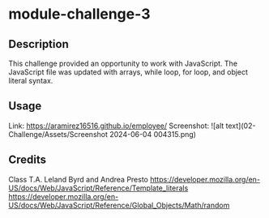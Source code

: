 # module-challenge-3

## Description
This challenge provided an opportunity to work with JavaScript. The JavaScript file was updated with arrays, while loop, for loop, and object literal syntax. 

## Usage
Link: https://aramirez16516.github.io/employee/
Screenshot: 
![alt text](02-Challenge/Assets/Screenshot 2024-06-04 004315.png)

## Credits
Class T.A. Leland Byrd and Andrea Presto
https://developer.mozilla.org/en-US/docs/Web/JavaScript/Reference/Template_literals
https://developer.mozilla.org/en-US/docs/Web/JavaScript/Reference/Global_Objects/Math/random

